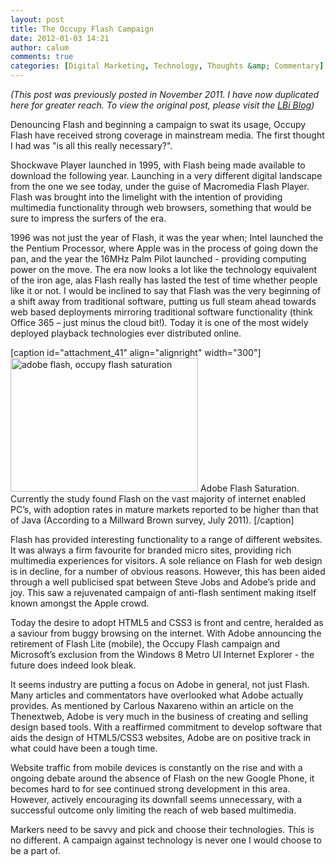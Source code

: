 ```yaml
---
layout: post
title: The Occupy Flash Campaign
date: 2012-01-03 14:21
author: calum
comments: true
categories: [Digital Marketing, Technology, Thoughts &amp; Commentary]
---
```

<em>(This post was previously posted in November 2011. I have now duplicated here for greater reach. To view the original post, please visit the <a title="bigmouthmedia blog" href="http://blog.bigmouthmedia.com/2011/11/22/occupy-flash-unnecessary/">LBi Blog</a>) </em>

<em></em>Denouncing Flash and beginning a campaign to swat its usage, Occupy Flash have received strong coverage in mainstream media. The first thought I had was "is all this really necessary?".

<!--more-->

Shockwave Player launched in 1995, with Flash being made available to download the following year. Launching in a very different digital landscape from the one we see today, under the guise of Macromedia Flash Player. Flash was brought into the limelight with the intention of providing multimedia functionality through web browsers, something that would be sure to impress the surfers of the era.

1996 was not just the year of Flash, it was the year when; Intel launched the the Pentium Processor, where Apple was in the process of going down the pan, and the year the 16MHz Palm Pilot launched - providing computing power on the move. The era now looks a lot like the technology equivalent of the iron age, alas Flash really has lasted the test of time whether people like it or not. I would be inclined to say that Flash was the very beginning of a shift away from traditional software, putting us full steam ahead towards web based deployments mirroring traditional software functionality (think Office 365 – just minus the cloud bit!). Today it is one of the most widely deployed playback technologies ever distributed online.

[caption id="attachment_41" align="alignright" width="300"]<a href="http://calumshep.com/wp-content/uploads/2012/01/Adobe-Flash-Saturation-rates.jpg"><img class="size-medium wp-image-41" title="Adobe-Flash-Saturation-rates" alt="adobe flash, occupy flash saturation" src="http://calumshep.com/wp-content/uploads/2012/01/Adobe-Flash-Saturation-rates-300x214.jpg" width="300" height="214" /></a> Adobe Flash Saturation. Currently the study found Flash on the vast majority of internet enabled PC’s, with adoption rates in mature markets reported to be higher than that of Java (According to a Millward Brown survey, July 2011). [/caption]

Flash has provided interesting functionality to a range of different websites. It was always a firm favourite for branded micro sites, providing rich multimedia experiences for visitors. A sole reliance on Flash for web design is in decline, for a number of obvious reasons. However, this has been aided through a well publicised spat between Steve Jobs and Adobe’s pride and joy. This saw a rejuvenated campaign of anti-flash sentiment making itself known amongst the Apple crowd.

Today the desire to adopt HTML5 and CSS3 is front and centre, heralded as a saviour from buggy browsing on the internet. With Adobe announcing the retirement of Flash Lite (mobile), the Occupy Flash campaign and Microsoft’s exclusion from the Windows 8 Metro UI Internet Explorer - the future does indeed look bleak.

It seems industry are putting a focus on Adobe in general, not just Flash. Many articles and commentators have overlooked what Adobe actually provides. As mentioned by Carlous Naxareno within an article on the Thenextweb, Adobe is very much in the business of creating and selling design based tools. With a reaffirmed commitment to develop software that aids the design of HTML5/CSS3 websites, Adobe are on positive track in what could have been a tough time.

Website traffic from mobile devices is constantly on the rise and with a ongoing debate around the absence of Flash on the new Google Phone, it becomes hard to for see continued strong development in this area. However, actively encouraging its downfall seems unnecessary, with a successful outcome only limiting the reach of web based multimedia.

Markers need to be savvy and pick and choose their technologies. This is no different. A campaign against technology is never one I would choose to be a part of.
